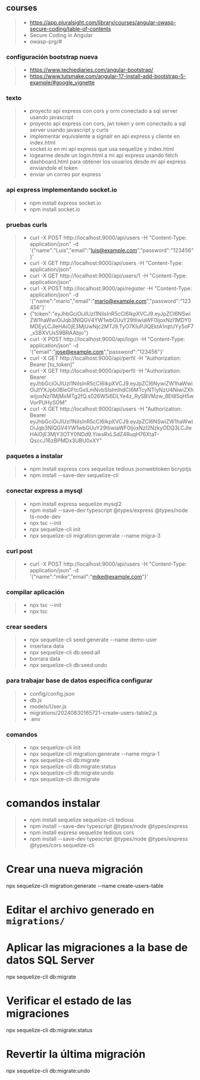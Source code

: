 ## courses
>- https://app.pluralsight.com/library/courses/angular-owasp-secure-coding/table-of-contents
>- Secure Coding in Angular
>- owasp-prg/#

### configuración bootstrap nueva
>- https://www.techiediaries.com/angular-bootstrap/
>- https://www.tutsmake.com/angular-17-install-add-bootstrap-5-example/#google_vignette

### texto
>- proyecto api express con cors y orm conectado a sql server usando javascript
>- proyecto api express con cors, jwt token y orm conectado a sql server usando javascript y curls
>- implementar equivalente a signalr en api express y cliente en index.html
>- socket.io en mi api express que usa sequelize y index.html
>- logearme desde un login.html a mi api express usando fetch
>- dashboard.html para obtener los usuarios desde mi api express enviandole el token
>- enviar un correo por express


### api express implementando socket.io
>- npm install express socket.io
>- npm install socket.io


### pruebas curls
>- curl -X POST http://localhost:9000/api/users -H "Content-Type: application/json" -d '{"name":"Luis","email":"luis@example.com","password":"123456"}'
>- curl -X GET http://localhost:9000/api/users -H "Content-Type: application/json"
>- curl -X GET http://localhost:9000/api/users/1 -H "Content-Type: application/json"
>- curl -X POST http://localhost:9000/api/register -H "Content-Type: application/json" -d '{"name":"mario","email":"mario@example.com","password":"123456"}'
>- {"token":"eyJhbGciOiJIUzI1NiIsInR5cCI6IkpXVCJ9.eyJpZCI6NSwiZW1haWwiOiJqb3NlQGV4YW1wbGUuY29tIiwiaWF0IjoxNzI1MDY0MDEyLCJleHAiOjE3MjUwNjc2MTJ9.TyO7KIuPJlQEktA1rqtUYy5oF7_xSBXVUsS9BRAAbjo"}
>- curl -X POST http://localhost:9000/api/login -H "Content-Type: application/json" -d '{"email":"jose@example.com","password":"123456"}'
>- curl -X GET http://localhost:9000/api/perfil -H "Authorization: Bearer [tu_token]"
>- curl -X GET http://localhost:9000/api/perfil -H "Authorization: Bearer eyJhbGciOiJIUzI1NiIsInR5cCI6IkpXVCJ9.eyJpZCI6NywiZW1haWwiOiJtYXJpb0BleGFtcGxlLmNvbSIsImlhdCI6MTcyNTIyNzU4NiwiZXhwIjoxNzI1MjMxMTg2fQ.s026W5i6DLYe4z_RySBVMzw_8Et85qH5wVorPUHySOM"
>- curl -X GET http://localhost:9000/api/users -H "Authorization: Bearer eyJhbGciOiJIUzI1NiIsInR5cCI6IkpXVCJ9.eyJpZCI6NSwiZW1haWwiOiJqb3NlQGV4YW1wbGUuY29tIiwiaWF0IjoxNzI2NzkyODQ3LCJleHAiOjE3MjY3OTY0NDd9.YiwsRxLSdZ4RuqH76XtaT-QsccJ16zBPMDx3UBU0xXY"

### paquetes a instalar
>- npm install express cors sequelize tedious jsonwebtoken bcryptjs
>- npm install --save-dev sequelize-cli

### conectar express a mysql
>- npm install express sequelize mysql2
>- npm install --save-dev typescript @types/express @types/node ts-node-dev
>- npx tsc --init
>- npx sequelize-cli init
>- npx sequelize-cli migration:generate --name migra-3

### curl post
>- curl -X POST http://localhost:9000/api/users -H "Content-Type: application/json" -d '{"name":"mike","email":"mike@example.com"}'


### compilar aplicación
>- npx tsc --init
>- npx tsc

### crear seeders
>- npx sequelize-cli seed:generate --name demo-user
>- insertara data
>- npx sequelize-cli db:seed:all
>- borrara data
>- npx sequelize-cli db:seed:undo

### para trabajar base de datos especifica configurar
>- config/config.json
>- db.js
>- models/User.js
>- migrations/20240830165721-create-users-table2.js
>- .env


### comandos
>- npx sequelize-cli init
>- npx sequelize-cli migration:generate --name migra-1
>- npx sequelize-cli db:migrate
>- npx sequelize-cli db:migrate:status
>- npx sequelize-cli db:migrate:undo
>- npx sequelize-cli db:migrate

# comandos instalar
>- npm install sequelize sequelize-cli tedious
>- npm install --save-dev typescript @types/node @types/express
>- npm install express sequelize tedious cors
>- npm install --save-dev typescript @types/node @types/express @types/cors sequelize-cli


# Crear una nueva migración
npx sequelize-cli migration:generate --name create-users-table

# Editar el archivo generado en `migrations/`

# Aplicar las migraciones a la base de datos SQL Server
npx sequelize-cli db:migrate

# Verificar el estado de las migraciones
npx sequelize-cli db:migrate:status

# Revertir la última migración
npx sequelize-cli db:migrate:undo

